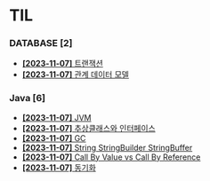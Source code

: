 # TIL
 
### DATABASE [2]
- [**[2023-11-07]**  트랜잭션](https://github.com/A-lass/TIL/blob/main/DATABASE/트랜잭션.md)
- [**[2023-11-07]**  관계 데이터 모델](https://github.com/A-lass/TIL/blob/main/DATABASE/관계_데이터_모델.md)
### Java [6]
- [**[2023-11-07]**  JVM](https://github.com/A-lass/TIL/blob/main/Java/JVM.md)
- [**[2023-11-07]**  추상클래스와 인터페이스](https://github.com/A-lass/TIL/blob/main/Java/추상클래스와_인터페이스.md)
- [**[2023-11-07]**  GC](https://github.com/A-lass/TIL/blob/main/Java/GC.md)
- [**[2023-11-07]**  String StringBuilder StringBuffer](https://github.com/A-lass/TIL/blob/main/Java/String_StringBuilder_StringBuffer.md)
- [**[2023-11-07]**  Call By Value vs Call By Reference](https://github.com/A-lass/TIL/blob/main/Java/Call_By_Value_vs_Call_By_Reference.md)
- [**[2023-11-07]**  동기화](https://github.com/A-lass/TIL/blob/main/Java/동기화.md)
